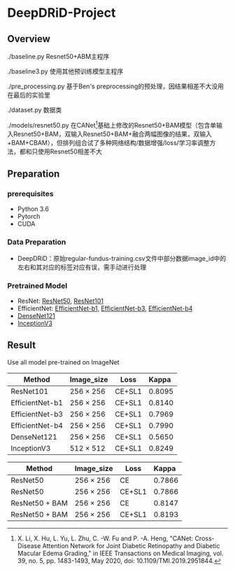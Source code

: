 # DeepDRiD-Project



## Overview

./baseline.py Resnet50+ABM主程序

./baseline3.py 使用其他预训练模型主程序

./pre_processing.py  基于Ben's preprocessing的预处理，因结果相差不大没用在最后的实验里

./dataset.py 数据类

./models/resnet50.py  在CANet[^1]基础上修改的Resnet50+BAM模型（包含单输入Resnet50+BAM，双输入Resnet50+BAM+融合两幅图像的结果，双输入+BAM+CBAM），但排列组合试了多种网络结构/数据增强/loss/学习率调整方法，都和只使用Resnet50相差不大



## Preparation

### prerequisites

- Python 3.6
- Pytorch
- CUDA 

### Data Preparation

- DeepDRiD：原始regular-fundus-training.csv文件中部分数据image_id中的左右和其对应的标签对应有误，需手动进行处理

### Pretrained Model

- ResNet: [ResNet50](https://download.pytorch.org/models/resnet50-19c8e357.pth), [ResNet101](https://download.pytorch.org/models/resnet101-5d3b4d8f.pth)
- EfficientNet: [EfficientNet-b1](https://github.com/lukemelas/EfficientNet-PyTorch/releases/download/1.0/efficientnet-b1-f1951068.pth), [EfficientNet-b3](https://github.com/lukemelas/EfficientNet-PyTorch/releases/download/1.0/efficientnet-b3-5fb5a3c3.pth), [EfficientNet-b4](https://github.com/lukemelas/EfficientNet-PyTorch/releases/download/1.0/efficientnet-b4-6ed6700e.pth)
- [DenseNet121](https://download.pytorch.org/models/densenet121-a639ec97.pth)
- [InceptionV3](https://download.pytorch.org/models/inception_v3_google-1a9a5a14.pth)



## Result

Use all model  pre-trained on ImageNet


| Method          | Image_size | Loss   | Kappa  |
| --------------- | :--------- | ------ | :----- |
| ResNet101       | 256 × 256  | CE+SL1 | 0.8095 |
| EfficientNet-b1 | 256 × 256  | CE+SL1 | 0.8140 |
| EfficientNet-b3 | 256 × 256  | CE+SL1 | 0.7969 |
| EfficientNet-b4 | 256 × 256  | CE+SL1 | 0.7990 |
| DenseNet121     | 256 × 256  | CE+SL1 | 0.5650 |
| InceptionV3     | 512 × 512  | CE+SL1 | 0.8249 |




| Method         | Image_size | Loss   | Kappa  |
| -------------- | :--------- | ------ | :----- |
| ResNet50       | 256 × 256  | CE     | 0.7866 |
| ResNet50       | 256 × 256  | CE+SL1 | 0.7866 |
| ResNet50 + BAM | 256 × 256  | CE     | 0.8147 |
| ResNet50 + BAM | 256 × 256  | CE+SL1 | 0.8193 |




[^1]: X. Li, X. Hu, L. Yu, L. Zhu, C. -W. Fu and P. -A. Heng, "CANet: Cross-Disease Attention Network for Joint Diabetic Retinopathy and Diabetic Macular Edema Grading," in IEEE Transactions on Medical Imaging, vol. 39, no. 5, pp. 1483-1493, May 2020, doi: 10.1109/TMI.2019.2951844.

